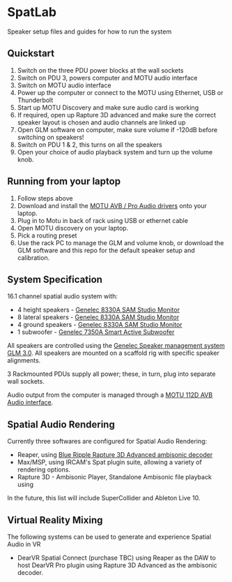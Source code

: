 # SpatLab
Speaker setup files and guides for how to run the system

## Quickstart

1. Switch on the three PDU power blocks at the wall sockets
2. Switch on PDU 3, powers computer and MOTU audio interface
3. Switch on MOTU audio interface
4. Power up the computer or connect to the MOTU using Ethernet, USB or Thunderbolt
5. Start up MOTU Discovery and make sure audio card is working
6. If required, open up Rapture 3D advanced and make sure the correct speaker layout is chosen and audio channels are linked up
7. Open GLM software on computer, make sure volume if -120dB before switching on speakers!
8. Switch on PDU 1 & 2, this turns on all the speakers
9. Open your choice of audio playback system and turn up the volume knob.

## Running from your laptop

1. Follow steps above
2. Download and install the [MOTU AVB / Pro Audio drivers](https://motu.com/download) onto your laptop.
3. Plug in to Motu in back of rack using USB or ethernet cable
4. Open MOTU discovery on your laptop.
5. Pick a routing preset
6. Use the rack PC to manage the GLM and volume knob, or download the GLM software and this repo for the default speaker setup and calibration.

## System Specification
16.1 channel spatial audio system with:

+ 4 height speakers - [Genelec 8330A SAM Studio Monitor](https://www.genelec.com/studio-monitors/sam-studio-monitors/8330a-sam-studio-monitor)
+ 8 lateral speakers - [Genelec 8330A SAM Studio Monitor](https://www.genelec.com/studio-monitors/sam-studio-monitors/8330a-sam-studio-monitor)
+ 4 ground speakers - [Genelec 8330A SAM Studio Monitor](https://www.genelec.com/studio-monitors/sam-studio-monitors/8330a-sam-studio-monitor)
+ 1 subwoofer - [Genelec 7350A Smart Active Subwoofer](https://www.genelec.com/studio-monitors/sam-studio-subwoofers/7350a-sam-studio-subwoofer)

All speakers are controlled using the [Genelec Speaker management system GLM 3.0](https://www.genelec.com/glm). All speakers are mounted on a scaffold rig with specific speaker alignments.

3 Rackmounted PDUs supply all power; these, in turn, plug into separate wall sockets.

Audio output from the computer is managed through a [MOTU 112D AVB Audio interface](https://motu.com/products/avb/112d).

## Spatial Audio Rendering

Currently three softwares are configured for Spatial Audio Rendering:

+ Reaper, using [Blue Ripple Rapture 3D Advanced ambisonic decoder](https://www.blueripplesound.com/products/rapture-3d-advanced)
+ Max/MSP, using IRCAM's Spat plugin suite, allowing a variety of rendering options.
+ Rapture 3D - Ambisonic Player, Standalone Ambisonic file playback using

In the future, this list will include SuperCollider and Ableton Live 10.

## Virtual Reality Mixing
The following systems can be used to generate and experience Spatial Audio in VR

+ DearVR Spatial Connect (purchase TBC) using Reaper as the DAW to host DearVR Pro plugin using Rapture 3D Advanced as the ambisonic decoder.
